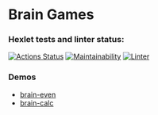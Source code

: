 # Brain Games

### Hexlet tests and linter status:

[![Actions Status](https://github.com/const-y/frontend-project-lvl1/workflows/hexlet-check/badge.svg)](https://github.com/const-y/frontend-project-lvl1/actions)
[![Maintainability](https://api.codeclimate.com/v1/badges/676afa353607f457d063/maintainability)](https://codeclimate.com/github/const-y/frontend-project-lvl1/maintainability)
[![Linter](https://github.com/const-y/frontend-project-lvl1/workflows/Linter/badge.svg)](https://github.com/const-y/frontend-project-lvl1/actions?query=workflow%3ALinter)

### Demos

- [brain-even](https://asciinema.org/a/IgqeHjr4ySA9vqRTOZwfho4Rz)
- [brain-calc](https://asciinema.org/a/ddDiYbfd2zO4nQtHqTktUFgcn)
